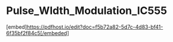 # Pulse_WIdth_Modulation_IC555
[embed]https://pdfhost.io/edit?doc=f5b72a82-5d7c-4d83-bf41-6f35bf2f84c5[/embeded]
